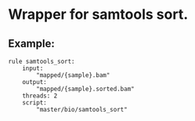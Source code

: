 # Wrapper for samtools sort.

## Example:

```
rule samtools_sort:
    input:
        "mapped/{sample}.bam"
    output:
        "mapped/{sample}.sorted.bam"
    threads: 2
    script:
        "master/bio/samtools_sort"
```
